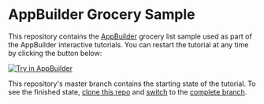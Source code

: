 # AppBuilder Grocery Sample

This repository contains the [AppBuilder](http://www.telerik.com/appbuilder) grocery list sample used as part of the AppBuilder interactive tutorials. You can restart the tutorial at any time by clicking the button below:

<a href="https://platform.telerik.com/#tutorial/grocery-list"><img src="http://docs.telerik.com/platform/appbuilder/sample-apps/images/try-in-appbuilder.png" alt="Try in AppBuilder" title="Try in AppBuilder" /></a>

This repository's master branch contains the starting state of the tutorial. To see the finished state, [clone this repo](https://platform.telerik.com/#appbuilder/clone/https%3A%2F%2Fgithub.com%2Ftjvantoll%2Fbond-grocery-list.git) and [switch](http://docs.telerik.com/platform/appbuilder/version-control/integrated-version-control) to the [complete branch](https://github.com/tjvantoll/bond-grocery-list/tree/complete).